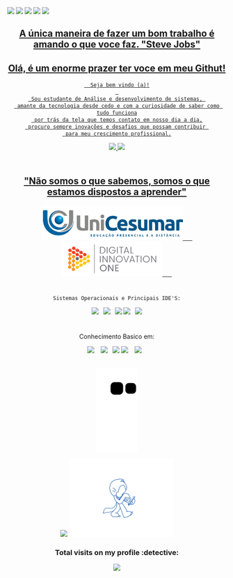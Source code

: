 <div>
   <a href="https://www.youtube.com/channel/UC-LVwMsF0t-zQ1AMyP6PoUA" target="_blank"><img src="https://img.shields.io/badge/YouTube-FF0000?style=for-the-badge&logo=youtube&logoColor=white" target="_blank"></a>
  <a href="https://instagram.com/gerleidson" target="_blank"><img src="https://img.shields.io/badge/-Instagram-%23E4405F?style=for-the-badge&logo=instagram&logoColor=white" target="_blank"></a>
 	<a href="https://discord.gg/gerleidson" target="_blank"><img src="https://img.shields.io/badge/Discord-7289DA?style=for-the-badge&logo=discord&logoColor=white" target="_blank"></a> 
  <a href = "mailto:gerleidson.bomfim@gmail.com"><img src="https://img.shields.io/badge/-Gmail-%23333?style=for-the-badge&logo=gmail&logoColor=white" target="_blank"></a>
  <a href="https://www.linkedin.com/in/gerleidson-bomfim-08108a211" target="_blank"><img src="https://img.shields.io/badge/-LinkedIn-%230077B5?style=for-the-badge&logo=linkedin&logoColor=white" target="_blank"></a>
  <a href = [![contact](https://img.shields.io/badge/WhatsApp-25D366?style=for-the-badge&logo=whatsapp&logoColor=white)&ensp;&ensp;&ensp;&ensp;](https://api.whatsapp.com/send?phone=5571992777540&text=Ol%C3%A1%20%2C%20tudo%20bem%20%3F)
 <div>
  
<div align= "center">
  <h2> A única maneira de fazer um bom trabalho é amando o que voce faz. "Steve Jobs"
  </h2>
 
   <div align= "center">
  <h2>Olá, é um enorme prazer ter voce em meu Githut!
     </h2>
 
      Seja bem vindo (a)!
     
     Sou estudante de Análise e desenvolvimento de sistemas, 
     amante da tecnologia desde cedo e com a curiosidade de saber como tudo funciona
     por trás da tela que temos contato em nosso dia a dia,
     procuro sempre inovações e desafios que possam contribuir 
     para meu crescimento profissional.
     
  
<div align="center">
  <a href="https://github.com/gerleidson">
  <img height="180em" src="https://github-readme-stats.vercel.app/api?username=Gerleidson&show_icons=true&theme=dracula&include_all_commits=true&count_private=true"/>
  <img height="180em" src="https://github-readme-stats.vercel.app/api/top-langs/?username=Gerleidson&layout=compact&langs_count=7&theme=dracula"/>
     </div>
    
<div style="display: inline_block"><br>
<link rel="stylesheet" href="https://cdn.jsdelivr.net/gh/devicons/devicon@v2.14.0/devicon.min.css">
</div>
  
#
   <div align = "center">
  <h2> "Não somos o que sabemos, somos o que estamos dispostos a aprender"
  </h2>
  
  <a align ="left" href="https://www.unicesumar.edu.br/home/">
  <img  height = "80 " src = "https://github.com/LeandroDukievicz/LeandroDukievicz/blob/main/logo.png"/> &ensp; &ensp;
  </a>  
  
  <a align = "center " href="https://www.dio.me/">
      <img height ="80" src="https://github.com/LeandroDukievicz/LeandroDukievicz/blob/main/dio.png"/> &ensp; &ensp;
  </a>
   
  <div/>
   
#
  
    Sistemas Operacionais e Principais IDE'S:
  <div align= "justified">
     <img height ="80" src="https://cdn.jsdelivr.net/gh/devicons/devicon/icons/windows8/windows8-original.svg" />&ensp;
     <img height = "80" src="https://cdn.jsdelivr.net/gh/devicons/devicon/icons/linux/linux-original.svg" />&ensp;
     <img height = "80"src="https://cdn.jsdelivr.net/gh/devicons/devicon/icons/github/github-original.svg" />
     <img height = "80" src="https://cdn.jsdelivr.net/gh/devicons/devicon/icons/vscode/vscode-original.svg" />&ensp;
     <img height = "80" src="https://cdn.jsdelivr.net/gh/devicons/devicon/icons/intellij/intellij-original.svg" /> 

 #
   
   Conhecimento Basico em:
 <div align= "justified">
  <img height = "80" src="https://cdn.jsdelivr.net/gh/devicons/devicon/icons/c/c-original.svg" /> &ensp;
  <img height = "80 "src="https://cdn.jsdelivr.net/gh/devicons/devicon/icons/java/java-original.svg" />&ensp;
  <img height = "80"src="https://cdn.jsdelivr.net/gh/devicons/devicon/icons/github/github-original.svg" />
  <img height = "80" src="https://cdn.jsdelivr.net/gh/devicons/devicon/icons/figma/figma-original.svg" /> &ensp;
  <img  height = "80"src="https://cdn.jsdelivr.net/gh/devicons/devicon/icons/mysql/mysql-original.svg" /> &ensp;

  
</div>
       
##  
  
   ![Snake animation](https://github.com/gerleidson/gerleidson/blob/output/github-contribution-grid-snake.svg)
 
</div>
  
 ![](https://i.imgur.com/waxVImv.png)
  <img align = "center " height= "180em" src="https://github.com/LeandroDukievicz/LeandroDukievicz/blob/main/walkcyclevector24-dribbble-unscreen.gif"/>

 <h3 align="center"> Total visits on my profile :detective:</h3>

 <div align="center">
 <img src="https://profile-counter.glitch.me/Gerleidson/count.svg"/>
  </div>

